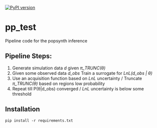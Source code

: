 [![PyPI version](https://badge.fury.io/py/compas-surrogate.pp_test.svg?icon=si%3Apython)](https://badge.fury.io/py/compas-surrogate.pp_test)

# pp_test

Pipeline code for the popsynth inference 

## Pipeline Steps:
1. Generate simulation data _d_ given _π_TRUNC(θ)_
2. Given some observed data _d_obs_ Train a surrogate for _LnL(d_obs | θ)_
3. Use an acquisition function based on _LnL_ uncertainty / Truncate _π_TRUNC(θ)_ based on regions low probability
4. Repeat till P(θ|d_obs) converged / _LnL_ uncertainty is below some threshold


## Installation
`pip install -r requirements.txt`